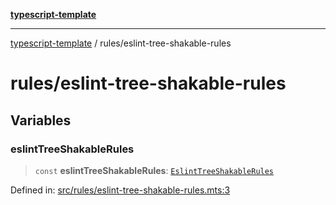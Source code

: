 [**typescript-template**](../README.md)

---

[typescript-template](../README.md) / rules/eslint-tree-shakable-rules

# rules/eslint-tree-shakable-rules

## Variables

### eslintTreeShakableRules

> `const` **eslintTreeShakableRules**: [`EslintTreeShakableRules`](../types/rules/eslint-tree-shakable-rules.md#eslinttreeshakablerules)

Defined in: [src/rules/eslint-tree-shakable-rules.mts:3](https://github.com/noshiro-pf/eslint-config-typed/blob/main/src/rules/eslint-tree-shakable-rules.mts#L3)
